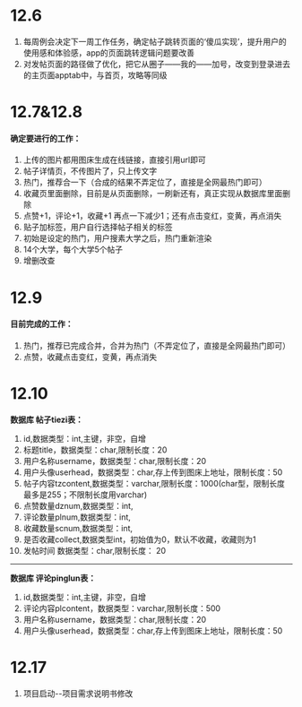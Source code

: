 # 12.6
1. 每周例会决定下一周工作任务，确定帖子跳转页面的‘傻瓜实现’，提升用户的使用感和体验感，app的页面跳转逻辑问题要改善
2. 对发帖页面的路径做了优化，把它从圈子——我的——加号，改变到登录进去的主页面apptab中，与首页，攻略等同级

# 12.7&12.8
#### 确定要进行的工作：
1. 上传的图片都用图床生成在线链接，直接引用url即可
2. 帖子详情页，不传图片了，只上传文字
3. 热门，推荐合一下（合成的结果不弄定位了，直接是全网最热门即可）
4. 收藏页里面删除，目前是从页面删除，一刷新还有，真正实现从数据库里面删除
5. 点赞+1，评论+1，收藏+1   再点一下减少1；还有点击变红，变黄，再点消失
6. 贴子加标签，用户自行选择帖子相关的标签
7. 初始是设定的热门，用户搜素大学之后，热门重新渲染
8. 14个大学，每个大学5个帖子
9. 增删改查

# 12.9
#### 目前完成的工作：
1. 热门，推荐已完成合并，合并为热门（不弄定位了，直接是全网最热门即可）
2. 点赞，收藏点击变红，变黄，再点消失

# 12.10
**数据库 帖子tiezi表：**
1. id,数据类型：int,主键，非空，自增
2. 标题title，数据类型：char,限制长度：20
3. 用户名称username，数据类型：char,限制长度：20
4. 用户头像userhead，数据类型：char,存上传到图床上地址，限制长度：50
5. 帖子内容tzcontent,数据类型：varchar,限制长度：1000(char型，限制长度最多是255；不限制长度用varchar)
6. 点赞数量dznum,数据类型：int,
7. 评论数量plnum,数据类型：int,
8. 收藏数量scnum,数据类型：int,
9. 是否收藏collect,数据类型int，初始值为0，默认不收藏，收藏则为1
10. 发帖时间 数据类型：char,限制长度： 20
***
**数据库 评论pinglun表：**
1. id,数据类型：int,主键，非空，自增
2. 评论内容plcontent，数据类型：varchar,限制长度：500
3. 用户名称username，数据类型：char,限制长度：20
4. 用户头像userhead，数据类型：char,存上传到图床上地址，限制长度：50

# 12.17
1. 项目启动--项目需求说明书修改
